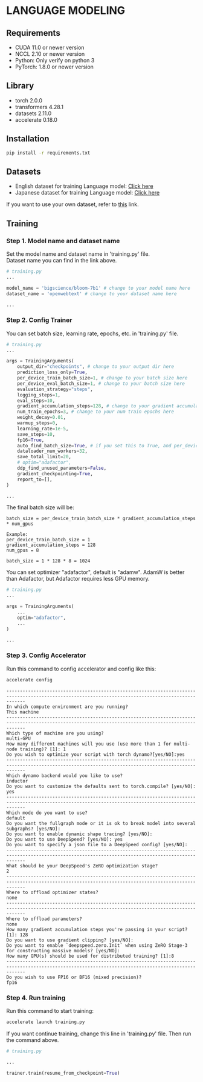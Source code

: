 # LANGUAGE MODELING

## Requirements
- CUDA 11.0 or newer version
- NCCL 2.10 or newer version
- Python: Only verify on python 3
- PyTorch: 1.8.0 or newer version

## Library
- torch 2.0.0
- transformers 4.28.1
- datasets 2.11.0
- accelerate 0.18.0

## Installation
```bash
pip install -r requirements.txt
```

## Datasets
- English dataset for training Language model: [Click here](https://huggingface.co/datasets?task_categories=task_categories:text-generation&task_ids=task_ids:language-modeling&language=language:en&sort=downloads)
- Japanese dataset for training Language model: [Click here](https://huggingface.co/datasets?task_categories=task_categories:text-generation&task_ids=task_ids:language-modeling&language=language:ja&sort=downloads)

If you want to use your own dataset, refer to [this](https://huggingface.co/docs/datasets/nlp_load) link.

## Training

### Step 1. Model name and dataset name

Set the model name and dataset name in 'training.py' file.\
Dataset name you can find in the link above.

```python
# training.py
...

model_name = 'bigscience/bloom-7b1' # change to your model name here
dataset_name = 'openwebtext' # change to your dataset name here

...
```

### Step 2. Config Trainer

You can set batch size, learning rate, epochs, etc. in 'training.py' file.

```python
# training.py
...

args = TrainingArguments(
    output_dir="checkpoints", # change to your output dir here
    prediction_loss_only=True,
    per_device_train_batch_size=1, # change to your batch size here
    per_device_eval_batch_size=1, # change to your batch size here
    evaluation_strategy="steps",
    logging_steps=1,
    eval_steps=10,
    gradient_accumulation_steps=128, # change to your gradient accumulation steps here
    num_train_epochs=3, # change to your num train epochs here
    weight_decay=0.01,
    warmup_steps=0,
    learning_rate=1e-5,
    save_steps=10,
    fp16=True,
    auto_find_batch_size=True, # if you set this to True, and per_device_train_batch_size > 1, it will try to find the best batch size for you
    dataloader_num_workers=32,
    save_total_limit=20,
    # optim="adafactor",
    ddp_find_unused_parameters=False,
    gradient_checkpointing=True,
    report_to=[],
)

...
```

The final batch size will be:

```
batch_size = per_device_train_batch_size * gradient_accumulation_steps * num_gpus

Example:
per_device_train_batch_size = 1
gradient_accumulation_steps = 128
num_gpus = 8

batch_size = 1 * 128 * 8 = 1024
```

You can set optimizer "adafactor", default is "adamw". AdamW is better than Adafactor, but Adafactor requires less GPU memory.

```python
# training.py
...

args = TrainingArguments(
    ...
    optim="adafactor",
    ...
)

...
```

### Step 3. Config Accelerator

Run this command to config accelerator and config like this:

```bash
accelerate config
```

```
---------------------------------------------------------------------------------------------------------------------------------------------------
In which compute environment are you running?
This machine
---------------------------------------------------------------------------------------------------------------------------------------------------
Which type of machine are you using?
multi-GPU
How many different machines will you use (use more than 1 for multi-node training)? [1]: 1
Do you wish to optimize your script with torch dynamo?[yes/NO]:yes
---------------------------------------------------------------------------------------------------------------------------------------------------
Which dynamo backend would you like to use?
inductor
Do you want to customize the defaults sent to torch.compile? [yes/NO]: yes
---------------------------------------------------------------------------------------------------------------------------------------------------
Which mode do you want to use?
default
Do you want the fullgraph mode or it is ok to break model into several subgraphs? [yes/NO]:
Do you want to enable dynamic shape tracing? [yes/NO]:
Do you want to use DeepSpeed? [yes/NO]: yes
Do you want to specify a json file to a DeepSpeed config? [yes/NO]:
---------------------------------------------------------------------------------------------------------------------------------------------------
What should be your DeepSpeed's ZeRO optimization stage?
2
---------------------------------------------------------------------------------------------------------------------------------------------------
Where to offload optimizer states?
none
---------------------------------------------------------------------------------------------------------------------------------------------------
Where to offload parameters?
none
How many gradient accumulation steps you're passing in your script? [1]: 128
Do you want to use gradient clipping? [yes/NO]:
Do you want to enable `deepspeed.zero.Init` when using ZeRO Stage-3 for constructing massive models? [yes/NO]:
How many GPU(s) should be used for distributed training? [1]:8
---------------------------------------------------------------------------------------------------------------------------------------------------
Do you wish to use FP16 or BF16 (mixed precision)?
fp16
```

### Step 4. Run training

Run this command to start training:

```bash
accelerate launch training.py
```

If you want continue training, change this line in 'training.py' file. Then run the command above.

```python
# training.py

...

trainer.train(resume_from_checkpoint=True)
```